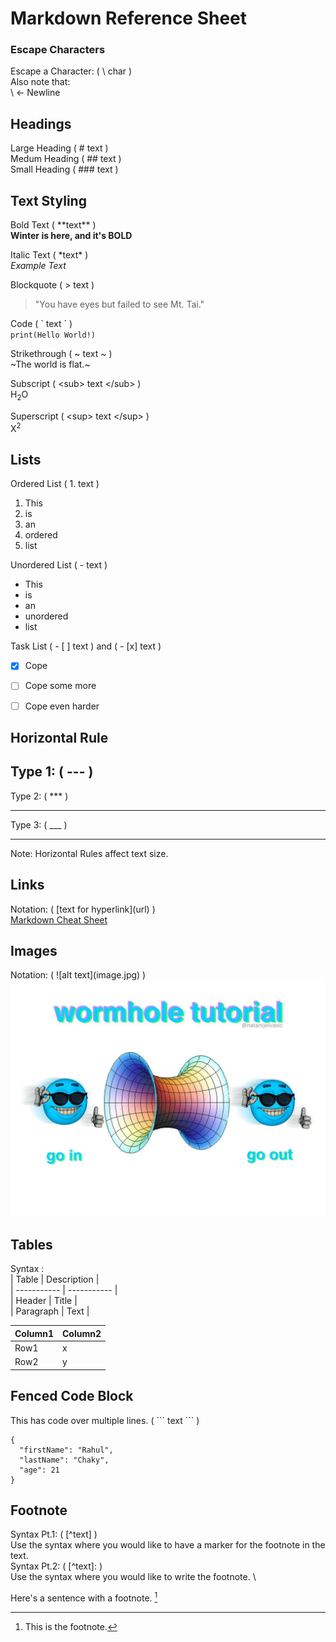 # Markdown Reference Sheet

### Escape Characters
Escape a Character: ( \\ char ) \
Also note that: \
\\ <- Newline

## Headings
Large Heading ( \# text ) \
Medum Heading ( \## text ) \
Small Heading ( \### text ) 

## Text Styling
Bold Text ( \*\*text\*\* ) \
**Winter is here, and it's BOLD**

Italic Text ( \*text\* ) \
*Example Text*

Blockquote ( \> text )
> "You have eyes but failed to see Mt. Tai."

Code ( \` text \` ) \
`print(Hello World!)`

Strikethrough ( \~ text \~ ) \
~The world is flat.~

Subscript ( \<sub\> text \<\/sub\> ) \
H<sub>2</sub>O

Superscript ( \<sup\> text \<\/sup\> ) \
X<sup>2</sup>

## Lists
Ordered List ( 1. text )
1. This
2. is
3. an
4. ordered
5. list

Unordered List ( \- text )
- This
- is
- an
- unordered
- list

Task List ( \- \[ \] text ) and (  \- \[x\] text )

- [x] Cope
- [ ] Cope some more
- [ ] Cope even harder


## Horizontal Rule
Type 1: ( \-\-\- )
---
Type 2: ( \*\*\* )
***
Type 3: ( \_\_\_ )
___
Note: Horizontal Rules affect text size.

## Links
Notation: ( \[text for hyperlink\](url) ) \
[Markdown Cheat Sheet](https://www.markdownguide.org/cheat-sheet/)

## Images
Notation: ( !\[alt text\](image.jpg) ) \
![Wormhole Tutorial](meme.jpg)

## Tables
Syntax : \
\| Table \| Description \| \
\| ----------- \| ----------- \| \
\| Header \| Title \| \
\| Paragraph \| Text \|

| Column1 | Column2 |
| ----------- | ----------- |
| Row1 | x |
| Row2 | y |

## Fenced Code Block
This has code over multiple lines. ( \`\`\` text \`\`\` )

```
{
  "firstName": "Rahul",
  "lastName": "Chaky",
  "age": 21
}
```

## Footnote
Syntax Pt.1: ( \[\^text\] ) \
Use the syntax where you would like to have a marker for the footnote in the text. \
Syntax Pt.2: ( \[\^text\]: ) \
Use the syntax where you would like to write the footnote. \

Here's a sentence with a footnote. [^1]

[^1]: This is the footnote.


